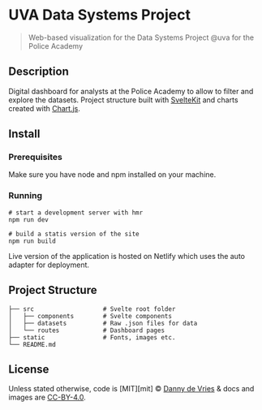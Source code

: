 # UVA Data Systems Project

> Web-based visualization for the Data Systems Project @uva for the Police Academy 

## Description

Digital dashboard for analysts at the Police Academy to allow to filter and explore the datasets. Project structure built with [SvelteKit](https://kit.svelte.dev) and charts created with [Chart.js](https://www.chartjs.org).

## Install

### Prerequisites

Make sure you have node and npm installed on your machine.

### Running

```
# start a development server with hmr
npm run dev

# build a statis version of the site
npm run build
```

Live version of the application is hosted on Netlify which uses the auto adapter for deployment.

## Project Structure

```
├── src                   # Svelte root folder
│   ├── components        # Svelte components
│   ├── datasets          # Raw .json files for data
│   └── routes            # Dashboard pages
├── static                # Fonts, images etc.
└── README.md

```

## License

Unless stated otherwise, code is [MIT][mit] © [Danny de Vries](https://github.com/dandevri) & docs and images are [CC-BY-4.0](https://creativecommons.org/licenses/by/4.0/).
